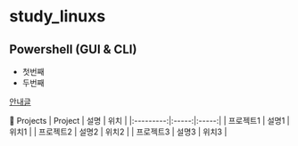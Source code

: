 # study_linuxs

## Powershell (GUI & CLI)
- 첫번째
- 두번째

[안내글](/codes/10_powershell.sh)


📂 Projects
|  Project  |  설명 |  위치 |
|:---------:|:-----:|:-----:|
| 프로젝트1 | 설명1 | 위치1 |
| 프로젝트2 | 설명2 | 위치2 |
| 프로젝트3 | 설명3 | 위치3 |